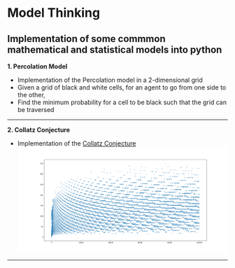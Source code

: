# Model Thinking

## Implementation of some commmon mathematical and statistical models into python

**1. Percolation Model**
  - Implementation of the Percolation model in a 2-dimensional grid
  - Given a grid of black and white cells, for an agent to go from one side to the other,
  - Find the minimum probability for a cell to be black such that the grid can be traversed
---
**2. Collatz Conjecture**
  - Implementation of the [Collatz Conjecture](https://en.wikipedia.org/wiki/Collatz_conjecture)
  ![Collatz Image](Colllatz_100000.png)
---

